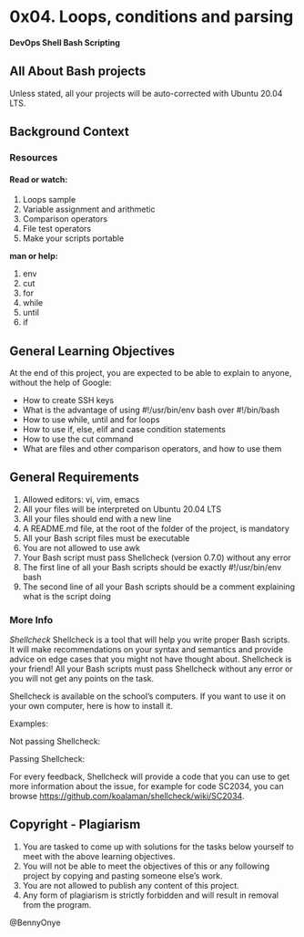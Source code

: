 # 0x04. Loops, conditions and parsing
#### DevOps Shell Bash Scripting

## All About Bash projects
Unless stated, all your projects will be auto-corrected with Ubuntu 20.04 LTS.

## Background Context

### Resources
#### Read or watch:

1. Loops sample
2. Variable assignment and arithmetic
3. Comparison operators
4. File test operators
5. Make your scripts portable

__man or help:__

1. env
2. cut
3. for
4. while
5. until
6. if

## General Learning Objectives
At the end of this project, you are expected to be able to explain to anyone, without the help of Google:

* How to create SSH keys
* What is the advantage of using #!/usr/bin/env bash over #!/bin/bash
* How to use while, until and for loops
* How to use if, else, elif and case condition statements
* How to use the cut command
* What are files and other comparison operators, and how to use them

## General Requirements

1. Allowed editors: vi, vim, emacs
2. All your files will be interpreted on Ubuntu 20.04 LTS
3. All your files should end with a new line
4. A README.md file, at the root of the folder of the project, is mandatory
5. All your Bash script files must be executable
6. You are not allowed to use awk
7. Your Bash script must pass Shellcheck (version 0.7.0) without any error
8. The first line of all your Bash scripts should be exactly #!/usr/bin/env bash
9. The second line of all your Bash scripts should be a comment explaining what is the script doing

### More Info
*Shellcheck*
Shellcheck is a tool that will help you write proper Bash scripts. It will make recommendations on your syntax and semantics and provide advice on edge cases that you might not have thought about. Shellcheck is your friend! All your Bash scripts must pass Shellcheck without any error or you will not get any points on the task.

Shellcheck is available on the school’s computers. If you want to use it on your own computer, here is how to install it.

Examples:

Not passing Shellcheck:

Passing Shellcheck:



For every feedback, Shellcheck will provide a code that you can use to get more information about the issue, for example for code SC2034, you can browse https://github.com/koalaman/shellcheck/wiki/SC2034.

## Copyright - Plagiarism
1. You are tasked to come up with solutions for the tasks below yourself to meet with the above learning objectives.
2. You will not be able to meet the objectives of this or any following project by copying and pasting someone else’s work.
3. You are not allowed to publish any content of this project.
4. Any form of plagiarism is strictly forbidden and will result in removal from the program.

@BennyOnye
